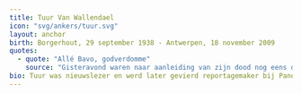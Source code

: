 ```yaml
---
title: Tuur Van Wallendael
icon: "svg/ankers/tuur.svg"
layout: anchor
birth: Borgerhout, 29 september 1938 - Antwerpen, 18 november 2009
quotes:
  - quote: "Allé Bavo, godverdomme"
    source: "Gisteravond waren naar aanleiding van zijn dood nog eens de klassieke beelden te zien van Van Wallendael op het strand van Zeebrugge, scheldend op collega Bavo Claes."
bio: Tuur was nieuwslezer en werd later gevierd reportagemaker bij Panorama. Na een carrière bij de BRT werd hij ombudsman van de stad Antwerpen en Vlaams volksvertegenwoordiger en schepen voor de sp.a.
---
```

